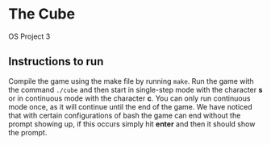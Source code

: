 # The Cube
OS Project 3

## Instructions to run
Compile the game using the make file by running `make`.
Run the game with the command `./cube` and then start in single-step mode with the character **s** or in continuous mode with the character **c**. You can only run continuous mode once, as it will continue until the end of the game. We have noticed that with certain configurations of bash the game can end without the prompt showing up, if this occurs simply hit **enter** and then it should show the prompt.